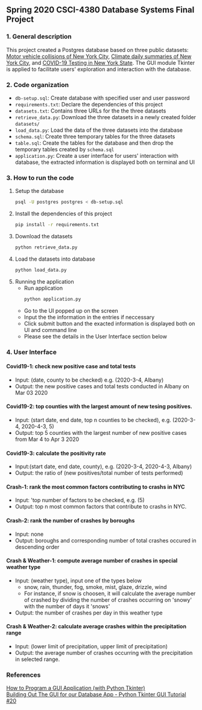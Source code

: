## Spring 2020 CSCI-4380 Database Systems Final Project
### 1. General description
This project created a Postgres database based on three public datasets: [Motor vehicle collisions of New York City](https://data.cityofnewyork.us/Public-Safety/Motor-Vehicle-Collisions-Crashes/h9gi-nx95), [Climate daily summaries of New York City](https://www.ncdc.noaa.gov/cdo-web/datasets), and [COVID-19 Testing in New York State](https://health.data.ny.gov/Health/New-York-State-Statewide-COVID-19-Testing/xdss-u53e/data). The GUI module Tkinter is applied to facilitate users' exploration and interaction with the database.

### 2. Code organization
- `db-setup.sql`: Create database with specified user and user password
- `requirements.txt`: Declare the dependencies of this project
- `datasets.txt`: Contains three URLs for the the three datasets
- `retrieve_data.py`: Download the three datasets in a newly created folder `datasets/`
- `load_data.py`: Load the data of the three datasets into the database 
- `schema.sql`: Create three temporary tables for the three datasets
- `table.sql`: Create the tables for the database and then drop the temporary tables created by `schema.sql`
- `application.py`: Create a user interface for users' interaction with database, the extracted information is displayed both on terminal and UI

### 3. How to run the code
1. Setup the database
    ```bash
    psql -U postgres postgres < db-setup.sql
    ```
2. Install the dependencies of this project
    ```bash
    pip install -r requirements.txt
    ```
3. Download the datasets
    ```bash
    python retrieve_data.py
    ```
4. Load the datasets into database
    ```bash
    python load_data.py
    ```
5. Running the application 
    - Run application
        ```bash
        python application.py
        ```
    - Go to the UI popped up on the screen 
    - Input the the information in the entries if neccessary
    - Click submit button and the exacted information is displayed both on UI and command line 
    - Please see the details in the User Interface section below

### 4. User Interface 

#### Covid19-1: check new positive case and total tests
- Input: (date, county to be checked) e.g. (2020-3-4, Albany)
- Output: the new positive cases and total tests conducted in Albany on Mar 03 2020 

#### Covid19-2: top counties with the largest amount of new tesing positives.
- Input: (start date, end date, top n counties to be checked), e.g. (2020-3-4, 2020-4-3, 5)
- Output: top 5 counties with the largest number of new positive cases from  Mar 4 to Apr 3 2020 

#### Covid19-3: calculate the positivity rate
- Input:(start date, end date, county), e.g. (2020-3-4, 2020-4-3, Albany)
- Output: the ratio of (new positives/total number of tests performed)

#### Crash-1: rank the most common factors contributing to crashs in NYC
- Input: 'top number of factors to be checked, e.g. (5)
- Output: top n most common factors that contribute to crashs in NYC.

#### Crash-2: rank the number of crashes by boroughs
- Input: none 
- Output: boroughs and corresponding number of total crashes occured in descending order 

#### Crash & Weather-1: compute average number of crashes in special weather type
- Input: (weather type), input one of the types below 
    - snow, rain, thunder, fog, smoke, mist, glaze, drizzle, wind
    - For instance, if snow is choosen, it will calculate the average number of crashed by dividing the number of crashes occurring on 'snowy' with the number of days it 'snows'
- Output: the number of crashes per day in this weather type


#### Crash & Weather-2: calculate average crashes within the precipitation range 
- Input: (lower limit of precipitation, upper limit of precipitation)
- Output: the average number of crashes occurring with the precipitation in selected range.

### References
[How to Program a GUI Application (with Python Tkinter)](https://www.youtube.com/watch?v=D8-snVfekto)  
[Building Out The GUI for our Database App - Python Tkinter GUI Tutorial #20](https://www.youtube.com/watch?v=AK1J8xF4fuk)
